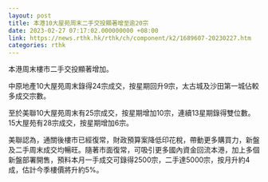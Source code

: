 ```yaml
---
layout: post
title: 本港10大屋苑周末二手交投顯著增至逾20宗
date: 2023-02-27 07:17:02.000000000 +08:00
link: https://news.rthk.hk/rthk/ch/component/k2/1689607-20230227.htm
categories: rthk
---
```


本港周末樓市二手交投顯著增加。

中原地產10大屋苑周末錄得24宗成交，按星期回升9宗，太古城及沙田第一城佔較多成交宗數。

至於美聯10大屋苑周末有25宗成交，按星期增加10宗，連續13星期錄得雙位數。15大屋苑有28宗成交，按星期增加6宗。

美聯認為，通關後樓市已經復常，財政預算案降低印花稅，帶動更多購買力，新盤及二手周末成交均暢旺。隨著市面復常，可吸引更多國內資金回流本港，加上多個新盤部署開售，預料本月一手成交可錄得2500宗，二手達5000宗，按月升約4成，估計今季樓價將升約5%。

